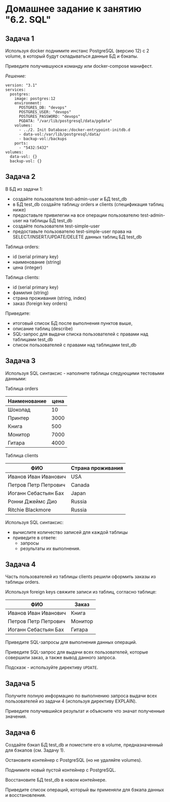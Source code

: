 # Домашнее задание к занятию "6.2. SQL"

## Задача 1

Используя docker поднимите инстанс PostgreSQL (версию 12) c 2 volume, в который будут складываться данные БД и бэкапы.

Приведите получившуюся команду или docker-compose манифест.

*Решение:*

```
version: "3.1"
services:
  postgres:
    image: postgres:12
    environment:
      POSTGRES_DB: "devops"
      POSTGRES_USER: "devops"
      POSTGRES_PASSWORD: "devops"
      PGDATA: "/var/lib/postgresql/data/pgdata"
    volumes:
      - ../2. Init Database:/docker-entrypoint-initdb.d
      - data-vol:/var/lib/postgresql/data/
      - backup-vol:/backups
    ports:
      - "5432:5432"
volumes:
  data-vol: {}
  backup-vol: {}
```


## Задача 2

В БД из задачи 1:

* создайте пользователя test-admin-user и БД test_db
* в БД test_db создайте таблицу orders и clients (спeцификация таблиц ниже)
* предоставьте привилегии на все операции пользователю test-admin-user на таблицы БД test_db
* создайте пользователя test-simple-user
* предоставьте пользователю test-simple-user права на SELECT/INSERT/UPDATE/DELETE данных таблиц БД test_db

Таблица orders:

* id (serial primary key)
* наименование (string)
* цена (integer)

Таблица clients:

* id (serial primary key)
* фамилия (string)
* страна проживания (string, index)
* заказ (foreign key orders)

Приведите:

* итоговый список БД после выполнения пунктов выше,
* описание таблиц (describe)
* SQL-запрос для выдачи списка пользователей с правами над таблицами test_db
* список пользователей с правами над таблицами test_db

## Задача 3

Используя SQL синтаксис - наполните таблицы следующими тестовыми данными:

Таблица orders


| Наименование | цена |
| -------------------------- | ---------- |
| Шоколад           | 10       |
| Принтер           | 3000     |
| Книга               | 500      |
| Монитор           | 7000     |
| Гитара             | 4000     |

Таблица clients


| ФИО                                 | Страна проживания |
| ---------------------------------------- | ----------------------------------- |
| Иванов Иван Иванович | USA                               |
| Петров Петр Петрович | Canada                            |
| Иоганн Себастьян Бах | Japan                             |
| Ронни Джеймс Дио         | Russia                            |
| Ritchie Blackmore                      | Russia                            |

Используя SQL синтаксис:

* вычислите количество записей для каждой таблицы
* приведите в ответе:
  * запросы
  * результаты их выполнения.

## Задача 4

Часть пользователей из таблицы clients решили оформить заказы из таблицы orders.

Используя foreign keys свяжите записи из таблиц, согласно таблице:


| ФИО                                 | Заказ     |
| ---------------------------------------- | ---------------- |
| Иванов Иван Иванович | Книга     |
| Петров Петр Петрович | Монитор |
| Иоганн Себастьян Бах | Гитара   |

Приведите SQL-запросы для выполнения данных операций.

Приведите SQL-запрос для выдачи всех пользователей, которые совершили заказ, а также вывод данного запроса.

Подсказк - используйте директиву `UPDATE`.

## Задача 5

Получите полную информацию по выполнению запроса выдачи всех пользователей из задачи 4 (используя директиву EXPLAIN).

Приведите получившийся результат и объясните что значат полученные значения.

## Задача 6

Создайте бэкап БД test_db и поместите его в volume, предназначенный для бэкапов (см. Задачу 1).

Остановите контейнер с PostgreSQL (но не удаляйте volumes).

Поднимите новый пустой контейнер с PostgreSQL.

Восстановите БД test_db в новом контейнере.

Приведите список операций, который вы применяли для бэкапа данных и восстановления.
